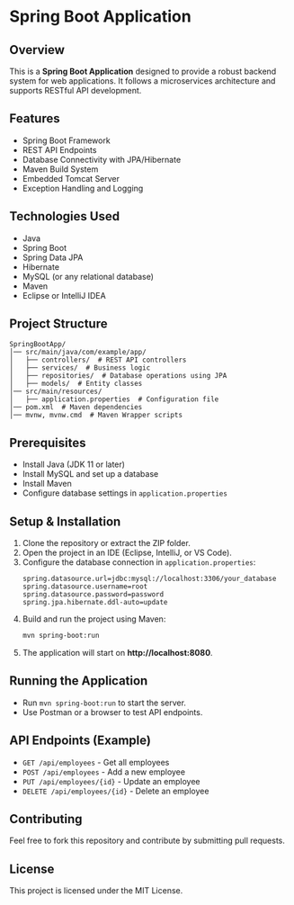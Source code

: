 # Spring Boot Application

## Overview
This is a **Spring Boot Application** designed to provide a robust backend system for web applications. It follows a microservices architecture and supports RESTful API development.

## Features
- Spring Boot Framework
- REST API Endpoints
- Database Connectivity with JPA/Hibernate
- Maven Build System
- Embedded Tomcat Server
- Exception Handling and Logging

## Technologies Used
- Java
- Spring Boot
- Spring Data JPA
- Hibernate
- MySQL (or any relational database)
- Maven
- Eclipse or IntelliJ IDEA

## Project Structure
```
SpringBootApp/
│── src/main/java/com/example/app/
│   ├── controllers/  # REST API controllers
│   ├── services/  # Business logic
│   ├── repositories/  # Database operations using JPA
│   ├── models/  # Entity classes
│── src/main/resources/
│   ├── application.properties  # Configuration file
│── pom.xml  # Maven dependencies
│── mvnw, mvnw.cmd  # Maven Wrapper scripts
```

## Prerequisites
- Install Java (JDK 11 or later)
- Install MySQL and set up a database
- Install Maven
- Configure database settings in `application.properties`

## Setup & Installation
1. Clone the repository or extract the ZIP folder.
2. Open the project in an IDE (Eclipse, IntelliJ, or VS Code).
3. Configure the database connection in `application.properties`:
   ```properties
   spring.datasource.url=jdbc:mysql://localhost:3306/your_database
   spring.datasource.username=root
   spring.datasource.password=password
   spring.jpa.hibernate.ddl-auto=update
   ```
4. Build and run the project using Maven:
   ```sh
   mvn spring-boot:run
   ```
5. The application will start on **http://localhost:8080**.

## Running the Application
- Run `mvn spring-boot:run` to start the server.
- Use Postman or a browser to test API endpoints.

## API Endpoints (Example)
- `GET /api/employees` - Get all employees
- `POST /api/employees` - Add a new employee
- `PUT /api/employees/{id}` - Update an employee
- `DELETE /api/employees/{id}` - Delete an employee

## Contributing
Feel free to fork this repository and contribute by submitting pull requests.

## License
This project is licensed under the MIT License.

